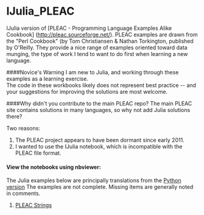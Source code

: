 IJulia_PLEAC
============

IJulia version of [PLEAC - Programming Language Examples Alike Cookbook] (http://pleac.sourceforge.net/).
PLEAC examples are drawn from the "Perl Cookbook" (by Tom Christiansen & Nathan Torkington, published by O'Reilly.
They provide a nice range of examples oriented toward data munging, 
the type of work I tend to want to do first when learning a new language.

####Novice's Warning
I am new to Julia, and working through these examples as a learning exercise.  
The code in these workbooks likely does not represent best practice -- 
and your suggestions for improving the solutions are most welcome.


####Why didn't you contribute to the main PLEAC repo?
The main PLEAC site contains solutions in many languages, so why not add Julia solutions there?

Two reasons:  

1. The PLEAC project appears to have been dormant since early 2011.
2. I wanted to use the IJulia notebook, which is incompatible with the PLEAC file format.


#### View the notebooks using nbviewer:
The Julia examples below are principally translations from the [Python version](http://pleac.sourceforge.net/pleac_python)
The examples are not complete. Missing items are generally noted in comments.

1. [PLEAC Strings](http://nbviewer.ipython.org/urls/raw.github.com/catawbasam/IJulia_PLEAC/master/pleac_string.ipynb)

